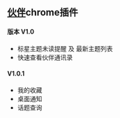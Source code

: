 ## <a href="http://www.huoban.com/" target="_blank">伙伴</a>chrome插件

#### 版本 V1.0 
* 标星主题未读提醒 及 最新主题列表
* 快速查看伙伴通讯录

#### V1.0.1
* 我的收藏
* 桌面通知
* 话题查询